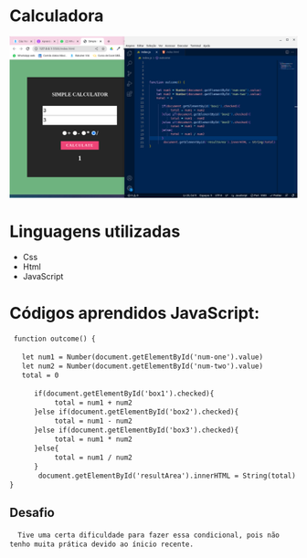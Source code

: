
# Calculadora


![projeto](Screenshot%202022%2D11%2D17%2014.20.46.png)


#  Linguagens utilizadas

- Css
- Html
- JavaScript

# Códigos aprendidos JavaScript:


 ```
  function outcome() {

    let num1 = Number(document.getElementById('num-one').value)
    let num2 = Number(document.getElementById('num-two').value)
    total = 0

       if(document.getElementById('box1').checked){
            total = num1 + num2
       }else if(document.getElementById('box2').checked){
            total = num1 - num2
       }else if(document.getElementById('box3').checked){
            total = num1 * num2
       }else{
            total = num1 / num2
       }
        document.getElementById('resultArea').innerHTML = String(total)
}

```

## Desafio
      Tive uma certa dificuldade para fazer essa condicional, pois não tenho muita prática devido ao ínicio recente. 
      

